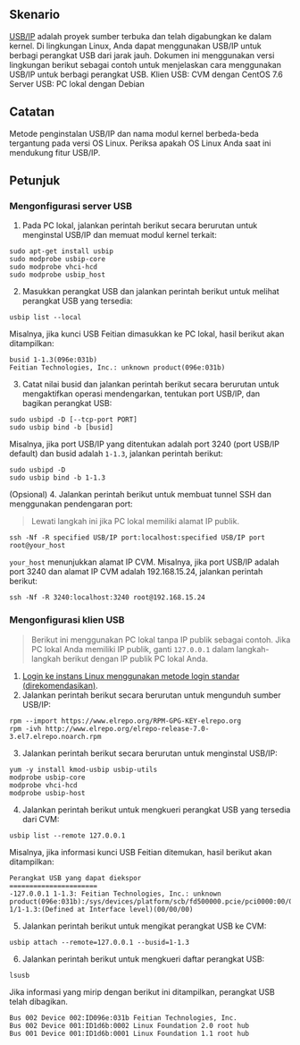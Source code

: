 ## Skenario

[USB/IP](http://usbip.sourceforge.net/) adalah proyek sumber terbuka dan telah digabungkan ke dalam kernel. Di lingkungan Linux, Anda dapat menggunakan USB/IP untuk berbagi perangkat USB dari jarak jauh. Dokumen ini menggunakan versi lingkungan berikut sebagai contoh untuk menjelaskan cara menggunakan USB/IP untuk berbagi perangkat USB.
Klien USB: CVM dengan CentOS 7.6
Server USB: PC lokal dengan Debian

## Catatan
Metode penginstalan USB/IP dan nama modul kernel berbeda-beda tergantung pada versi OS Linux. Periksa apakah OS Linux Anda saat ini mendukung fitur USB/IP.


## Petunjuk

### Mengonfigurasi server USB

1. Pada PC lokal, jalankan perintah berikut secara berurutan untuk menginstal USB/IP dan memuat modul kernel terkait:
```
sudo apt-get install usbip
sudo modprobe usbip-core
sudo modprobe vhci-hcd
sudo modprobe usbip_host
```
2. Masukkan perangkat USB dan jalankan perintah berikut untuk melihat perangkat USB yang tersedia:
```
usbip list --local
```
Misalnya, jika kunci USB Feitian dimasukkan ke PC lokal, hasil berikut akan ditampilkan:
```
busid 1-1.3(096e:031b)
Feitian Technologies, Inc.: unknown product(096e:031b)
```
3. Catat nilai busid dan jalankan perintah berikut secara berurutan untuk mengaktifkan operasi mendengarkan, tentukan port USB/IP, dan bagikan perangkat USB:
```
sudo usbipd -D [--tcp-port PORT]
sudo usbip bind -b [busid]
```
Misalnya, jika port USB/IP yang ditentukan adalah port 3240 (port USB/IP default) dan busid adalah `1-1.3`, jalankan perintah berikut:
```
sudo usbipd -D
sudo usbip bind -b 1-1.3
```
(Opsional) 4. Jalankan perintah berikut untuk membuat tunnel SSH dan menggunakan pendengaran port:
> Lewati langkah ini jika PC lokal memiliki alamat IP publik.
>
```
ssh -Nf -R specified USB/IP port:localhost:specified USB/IP port root@your_host
```
`your_host` menunjukkan alamat IP CVM.
Misalnya, jika port USB/IP adalah port 3240 dan alamat IP CVM adalah 192.168.15.24, jalankan perintah berikut:
```
ssh -Nf -R 3240:localhost:3240 root@192.168.15.24
```


### Mengonfigurasi klien USB

> Berikut ini menggunakan PC lokal tanpa IP publik sebagai contoh. Jika PC lokal Anda memiliki IP publik, ganti `127.0.0.1` dalam langkah-langkah berikut dengan IP publik PC lokal Anda.
>

1. [Login ke instans Linux menggunakan metode login standar (direkomendasikan)](https://intl.cloud.tencent.com/document/product/213/5436).
2. Jalankan perintah berikut secara berurutan untuk mengunduh sumber USB/IP:
```
rpm --import https://www.elrepo.org/RPM-GPG-KEY-elrepo.org
rpm -ivh http://www.elrepo.org/elrepo-release-7.0-3.el7.elrepo.noarch.rpm
```
3. Jalankan perintah berikut secara berurutan untuk menginstal USB/IP:
```
yum -y install kmod-usbip usbip-utils
modprobe usbip-core
modprobe vhci-hcd
modprobe usbip-host
```
4. Jalankan perintah berikut untuk mengkueri perangkat USB yang tersedia dari CVM:
```
usbip list --remote 127.0.0.1
```
Misalnya, jika informasi kunci USB Feitian ditemukan, hasil berikut akan ditampilkan:
```
Perangkat USB yang dapat diekspor
======================
-127.0.0.1 1-1.3: Feitian Technologies, Inc.: unknown product(096e:031b):/sys/devices/platform/scb/fd500000.pcie/pci0000:00/0000:00:00.0/0000:01:00.0/usb1/1-1/1-1.3:(Defined at Interface level)(00/00/00)
```
5. Jalankan perintah berikut untuk mengikat perangkat USB ke CVM:
```
usbip attach --remote=127.0.0.1 --busid=1-1.3
```
6. Jalankan perintah berikut untuk mengkueri daftar perangkat USB:
```
lsusb
```
Jika informasi yang mirip dengan berikut ini ditampilkan, perangkat USB telah dibagikan.
```
Bus 002 Device 002:ID096e:031b Feitian Technologies, Inc.
Bus 002 Device 001:ID1d6b:0002 Linux Foundation 2.0 root hub
Bus 001 Device 001:ID1d6b:0001 Linux Foundation 1.1 root hub
```
